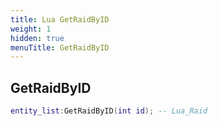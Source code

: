 ```yaml
---
title: Lua GetRaidByID
weight: 1
hidden: true
menuTitle: GetRaidByID
---
```

## GetRaidByID
```lua
entity_list:GetRaidByID(int id); -- Lua_Raid
```